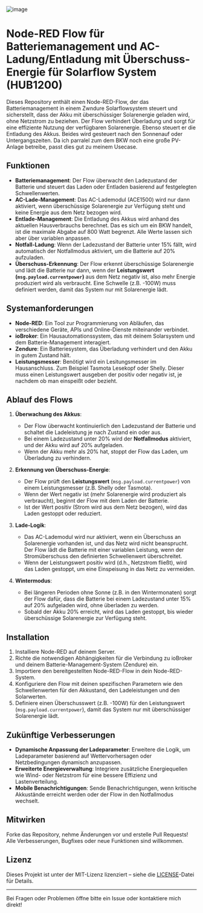 ![image](https://github.com/user-attachments/assets/d2c6b45e-1a54-4b34-bc73-c1f1eaf27974)

# Node-RED Flow für Batteriemanagement und AC-Ladung/Entladung mit Überschuss-Energie für Solarflow System (HUB1200)

Dieses Repository enthält einen Node-RED-Flow, der das Batteriemanagement in einem Zwndure Solarflowsystem steuert und sicherstellt, dass der Akku mit überschüssiger Solarenergie geladen wird, ohne Netzstrom zu beziehen. Der Flow verhindert Überladung und sorgt für eine effiziente Nutzung der verfügbaren Solarenergie. Ebenso steuert er die Entladung des Akkus. Beides wird gesteuert nach den Sonnenauf oder Untergangszeiten. Da ich parralel zum dem BKW noch eine große PV-Anlage betreibe, passt dies gut zu meinem Usecase. 

## Funktionen

- **Batteriemanagement**: Der Flow überwacht den Ladezustand der Batterie und steuert das Laden oder Entladen basierend auf festgelegten Schwellenwerten.
- **AC-Lade-Management**: Das AC-Lademodul (ACE1500) wird nur dann aktiviert, wenn überschüssige Solarenergie zur Verfügung steht und keine Energie aus dem Netz bezogen wird.
- **Entlade-Management**: Die Entladung des Akkus wird anhand des aktuellen Hausverbrauchs berechnet. Das es sich um ein BKW handelt, ist die maximale Abgabe auf 800 Watt begrenzt. Alle Werte lassen sich aber über variablen anpassen. 
- **Notfall-Ladung**: Wenn der Ladezustand der Batterie unter 15% fällt, wird automatisch der Notfallmodus aktiviert, um die Batterie auf 20% aufzuladen.
- **Überschuss-Erkennung**: Der Flow erkennt überschüssige Solarenergie und lädt die Batterie nur dann, wenn der **Leistungswert (`msg.payload.currentpower`)** aus dem Netz negativ ist, also mehr Energie produziert wird als verbraucht. Eine Schwelle (z.B. -100W) muss definiert werden, damit das System nur mit Solarenergie lädt.

## Systemanforderungen

- **Node-RED**: Ein Tool zur Programmierung von Abläufen, das verschiedene Geräte, APIs und Online-Dienste miteinander verbindet.
- **ioBroker**: Ein Hausautomationssystem, das mit deinem Solarsystem und dem Batterie-Management interagiert.
- **Zendure**: Ein Batteriesystem, das Überladung verhindert und den Akku in gutem Zustand hält.
- **Leistungsmesser**: Benötigt wird ein Lesitungsmesser im Hausanschluss. Zum Beispiel Tasmota Lesekopf oder Shelly. Dieser muss einen Leistungswert ausgeben der positiv oder negativ ist, je nachdem ob man einspeißt oder bezieht. 

## Ablauf des Flows

1. **Überwachung des Akkus**:
   - Der Flow überwacht kontinuierlich den Ladezustand der Batterie und schaltet die Ladeleistung je nach Zustand ein oder aus.
   - Bei einem Ladezustand unter 20% wird der **Notfallmodus** aktiviert, und der Akku wird auf 20% aufgeladen.
   - Wenn der Akku mehr als 20% hat, stoppt der Flow das Laden, um Überladung zu verhindern.

2. **Erkennung von Überschuss-Energie**:
   - Der Flow prüft den **Leistungswert** (`msg.payload.currentpower`) von einem Leistungsmesser (z.B. Shelly oder Tasmota).
   - Wenn der Wert negativ ist (mehr Solarenergie wird produziert als verbraucht), beginnt der Flow mit dem Laden der Batterie.
   - Ist der Wert positiv (Strom wird aus dem Netz bezogen), wird das Laden gestoppt oder reduziert.

3. **Lade-Logik**:
   - Das AC-Lademodul wird nur aktiviert, wenn ein Überschuss an Solarenergie vorhanden ist, und das Netz wird nicht beansprucht. Der Flow lädt die Batterie mit einer variablen Leistung, wenn der Stromüberschuss den definierten Schwellenwert überschreitet.
   - Wenn der Leistungswert positiv wird (d.h., Netzstrom fließt), wird das Laden gestoppt, um eine Einspeisung in das Netz zu vermeiden.

4. **Wintermodus**:
   - Bei längeren Perioden ohne Sonne (z.B. in den Wintermonaten) sorgt der Flow dafür, dass die Batterie bei einem Ladezustand unter 15% auf 20% aufgeladen wird, ohne überladen zu werden.
   - Sobald der Akku 20% erreicht, wird das Laden gestoppt, bis wieder überschüssige Solarenergie zur Verfügung steht.

## Installation

1. Installiere Node-RED auf deinem Server.
2. Richte die notwendigen Abhängigkeiten für die Verbindung zu ioBroker und deinem Batterie-Management-System (Zendure) ein.
3. Importiere den bereitgestellten Node-RED-Flow in dein Node-RED-System.
4. Konfiguriere den Flow mit deinen spezifischen Parametern wie den Schwellenwerten für den Akkustand, den Ladeleistungen und den Solarwerten.
5. Definiere einen Überschusswert (z.B. -100W) für den Leistungswert (`msg.payload.currentpower`), damit das System nur mit überschüssiger Solarenergie lädt.

## Zukünftige Verbesserungen

- **Dynamische Anpassung der Ladeparameter**: Erweitere die Logik, um Ladeparameter basierend auf Wettervorhersagen oder Netzbedingungen dynamisch anzupassen.
- **Erweiterte Energieverwaltung**: Integriere zusätzliche Energiequellen wie Wind- oder Netzstrom für eine bessere Effizienz und Lastenverteilung.
- **Mobile Benachrichtigungen**: Sende Benachrichtigungen, wenn kritische Akkustände erreicht werden oder der Flow in den Notfallmodus wechselt.

## Mitwirken

Forke das Repository, nehme Änderungen vor und erstelle Pull Requests! Alle Verbesserungen, Bugfixes oder neue Funktionen sind willkommen.

## Lizenz

Dieses Projekt ist unter der MIT-Lizenz lizenziert – siehe die [LICENSE](LICENSE)-Datei für Details.

---

Bei Fragen oder Problemen öffne bitte ein Issue oder kontaktiere mich direkt!
